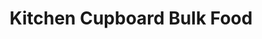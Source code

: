 ---
title: "Kitchen Cupboard Bulk Food"
url: /parry-sound/kitchen-cupboard-bulk-food/
shop: Gemüse & Obst
---